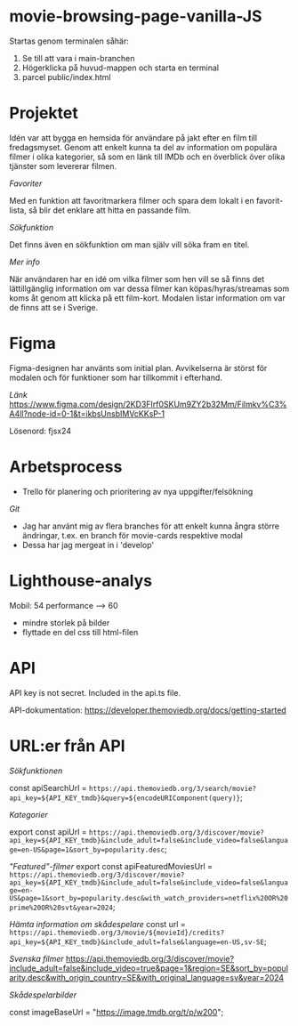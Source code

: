 # movie-browsing-page-vanilla-JS

Startas genom terminalen såhär:

1. Se till att vara i main-branchen
2. Högerklicka på huvud-mappen och starta en terminal
3. parcel public/index.html

# Projektet

Idén var att bygga en hemsida för användare på jakt efter en film till fredagsmyset. Genom att enkelt kunna ta del av information om populära filmer i olika kategorier, så som en länk till IMDb och en överblick över olika tjänster som levererar filmen. 

_Favoriter_ 

Med en funktion att favoritmarkera filmer och spara dem lokalt i en favorit-lista, så blir det enklare att hitta en passande film.

_Sökfunktion_ 

Det finns även en sökfunktion om man själv vill söka fram en titel. 

_Mer info_ 

När användaren har en idé om vilka filmer som hen vill se så finns det lättillgänglig information om var dessa filmer kan köpas/hyras/streamas som koms åt genom att klicka på ett film-kort. Modalen listar information om var de finns att se i Sverige.

# Figma
Figma-designen har använts som initial plan. Avvikelserna är störst för modalen och för funktioner som har tillkommit i efterhand.

_Länk_
https://www.figma.com/design/2KD3FIrf0SKUm9ZY2b32Mm/Filmkv%C3%A4ll?node-id=0-1&t=ikbsUnsbIMVcKKsP-1

Lösenord: fjsx24 


# Arbetsprocess

* Trello för planering och prioritering av nya uppgifter/felsökning

_Git_ 
* Jag har använt mig av flera branches för att enkelt kunna ångra större ändringar, t.ex. en branch för movie-cards respektive modal
* Dessa har jag mergeat in i 'develop'


# Lighthouse-analys
Mobil:
54 performance --> 60
- mindre storlek på bilder
- flyttade en del css till html-filen


# API
API key is not secret. Included in the api.ts file.

API-dokumentation:
https://developer.themoviedb.org/docs/getting-started

# URL:er från API

_Sökfunktionen_

 const apiSearchUrl = `https://api.themoviedb.org/3/search/movie?api_key=${API_KEY_tmdb}&query=${encodeURIComponent(query)}`;

_Kategorier_

export const apiUrl = `https://api.themoviedb.org/3/discover/movie?api_key=${API_KEY_tmdb}&include_adult=false&include_video=false&language=en-US&page=1&sort_by=popularity.desc`;

_"Featured"-filmer_
export const apiFeaturedMoviesUrl = `https://api.themoviedb.org/3/discover/movie?api_key=${API_KEY_tmdb}&include_adult=false&include_video=false&language=en-US&page=1&sort_by=popularity.desc&with_watch_providers=netflix%20OR%20prime%20OR%20svt&year=2024`;


_Hämta information om skådespelare_
const url = `https://api.themoviedb.org/3/movie/${movieId}/credits?api_key=${API_KEY_tmdb}&include_adult=false&language=en-US,sv-SE`;

_Svenska filmer_
https://api.themoviedb.org/3/discover/movie?include_adult=false&include_video=true&page=1&region=SE&sort_by=popularity.desc&with_origin_country=SE&with_original_language=sv&year=2024


_Skådespelarbilder_

const imageBaseUrl = "https://image.tmdb.org/t/p/w200";



